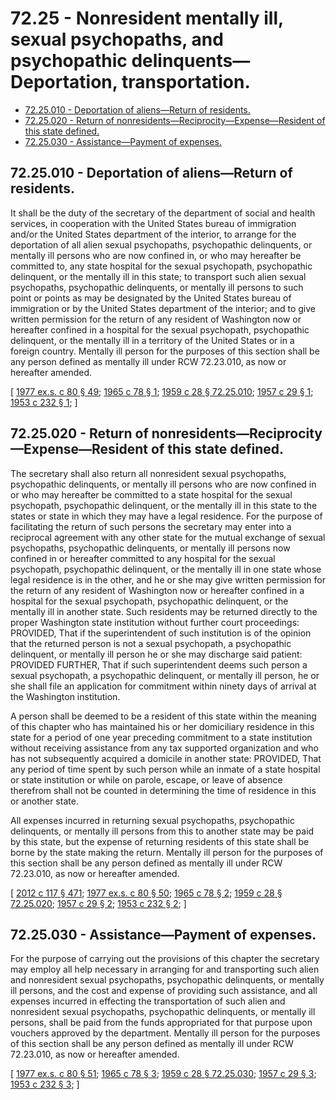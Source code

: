 # 72.25 - Nonresident mentally ill, sexual psychopaths, and psychopathic delinquents—Deportation, transportation.
* [72.25.010 - Deportation of aliens—Return of residents.](#7225010---deportation-of-aliensreturn-of-residents)
* [72.25.020 - Return of nonresidents—Reciprocity—Expense—Resident of this state defined.](#7225020---return-of-nonresidentsreciprocityexpenseresident-of-this-state-defined)
* [72.25.030 - Assistance—Payment of expenses.](#7225030---assistancepayment-of-expenses)
## 72.25.010 - Deportation of aliens—Return of residents.
It shall be the duty of the secretary of the department of social and health services, in cooperation with the United States bureau of immigration and/or the United States department of the interior, to arrange for the deportation of all alien sexual psychopaths, psychopathic delinquents, or mentally ill persons who are now confined in, or who may hereafter be committed to, any state hospital for the sexual psychopath, psychopathic delinquent, or the mentally ill in this state; to transport such alien sexual psychopaths, psychopathic delinquents, or mentally ill persons to such point or points as may be designated by the United States bureau of immigration or by the United States department of the interior; and to give written permission for the return of any resident of Washington now or hereafter confined in a hospital for the sexual psychopath, psychopathic delinquent, or the mentally ill in a territory of the United States or in a foreign country. Mentally ill person for the purposes of this section shall be any person defined as mentally ill under RCW 72.23.010, as now or hereafter amended.

\[ [1977 ex.s. c 80 § 49](http://leg.wa.gov/CodeReviser/documents/sessionlaw/1977ex1c80.pdf?cite=1977%20ex.s.%20c%2080%20§%2049); [1965 c 78 § 1](http://leg.wa.gov/CodeReviser/documents/sessionlaw/1965c78.pdf?cite=1965%20c%2078%20§%201); [1959 c 28 § 72.25.010](http://leg.wa.gov/CodeReviser/documents/sessionlaw/1959c28.pdf?cite=1959%20c%2028%20§%2072.25.010); [1957 c 29 § 1](http://leg.wa.gov/CodeReviser/documents/sessionlaw/1957c29.pdf?cite=1957%20c%2029%20§%201); [1953 c 232 § 1](http://leg.wa.gov/CodeReviser/documents/sessionlaw/1953c232.pdf?cite=1953%20c%20232%20§%201); \]

## 72.25.020 - Return of nonresidents—Reciprocity—Expense—Resident of this state defined.
The secretary shall also return all nonresident sexual psychopaths, psychopathic delinquents, or mentally ill persons who are now confined in or who may hereafter be committed to a state hospital for the sexual psychopath, psychopathic delinquent, or the mentally ill in this state to the states or state in which they may have a legal residence. For the purpose of facilitating the return of such persons the secretary may enter into a reciprocal agreement with any other state for the mutual exchange of sexual psychopaths, psychopathic delinquents, or mentally ill persons now confined in or hereafter committed to any hospital for the sexual psychopath, psychopathic delinquent, or the mentally ill in one state whose legal residence is in the other, and he or she may give written permission for the return of any resident of Washington now or hereafter confined in a hospital for the sexual psychopath, psychopathic delinquent, or the mentally ill in another state. Such residents may be returned directly to the proper Washington state institution without further court proceedings: PROVIDED, That if the superintendent of such institution is of the opinion that the returned person is not a sexual psychopath, a psychopathic delinquent, or mentally ill person he or she may discharge said patient: PROVIDED FURTHER, That if such superintendent deems such person a sexual psychopath, a psychopathic delinquent, or mentally ill person, he or she shall file an application for commitment within ninety days of arrival at the Washington institution.

A person shall be deemed to be a resident of this state within the meaning of this chapter who has maintained his or her domiciliary residence in this state for a period of one year preceding commitment to a state institution without receiving assistance from any tax supported organization and who has not subsequently acquired a domicile in another state: PROVIDED, That any period of time spent by such person while an inmate of a state hospital or state institution or while on parole, escape, or leave of absence therefrom shall not be counted in determining the time of residence in this or another state.

All expenses incurred in returning sexual psychopaths, psychopathic delinquents, or mentally ill persons from this to another state may be paid by this state, but the expense of returning residents of this state shall be borne by the state making the return. Mentally ill person for the purposes of this section shall be any person defined as mentally ill under RCW 72.23.010, as now or hereafter amended.

\[ [2012 c 117 § 471](http://lawfilesext.leg.wa.gov/biennium/2011-12/Pdf/Bills/Session%20Laws/Senate/6095.SL.pdf?cite=2012%20c%20117%20§%20471); [1977 ex.s. c 80 § 50](http://leg.wa.gov/CodeReviser/documents/sessionlaw/1977ex1c80.pdf?cite=1977%20ex.s.%20c%2080%20§%2050); [1965 c 78 § 2](http://leg.wa.gov/CodeReviser/documents/sessionlaw/1965c78.pdf?cite=1965%20c%2078%20§%202); [1959 c 28 § 72.25.020](http://leg.wa.gov/CodeReviser/documents/sessionlaw/1959c28.pdf?cite=1959%20c%2028%20§%2072.25.020); [1957 c 29 § 2](http://leg.wa.gov/CodeReviser/documents/sessionlaw/1957c29.pdf?cite=1957%20c%2029%20§%202); [1953 c 232 § 2](http://leg.wa.gov/CodeReviser/documents/sessionlaw/1953c232.pdf?cite=1953%20c%20232%20§%202); \]

## 72.25.030 - Assistance—Payment of expenses.
For the purpose of carrying out the provisions of this chapter the secretary may employ all help necessary in arranging for and transporting such alien and nonresident sexual psychopaths, psychopathic delinquents, or mentally ill persons, and the cost and expense of providing such assistance, and all expenses incurred in effecting the transportation of such alien and nonresident sexual psychopaths, psychopathic delinquents, or mentally ill persons, shall be paid from the funds appropriated for that purpose upon vouchers approved by the department. Mentally ill person for the purposes of this section shall be any person defined as mentally ill under RCW 72.23.010, as now or hereafter amended.

\[ [1977 ex.s. c 80 § 51](http://leg.wa.gov/CodeReviser/documents/sessionlaw/1977ex1c80.pdf?cite=1977%20ex.s.%20c%2080%20§%2051); [1965 c 78 § 3](http://leg.wa.gov/CodeReviser/documents/sessionlaw/1965c78.pdf?cite=1965%20c%2078%20§%203); [1959 c 28 § 72.25.030](http://leg.wa.gov/CodeReviser/documents/sessionlaw/1959c28.pdf?cite=1959%20c%2028%20§%2072.25.030); [1957 c 29 § 3](http://leg.wa.gov/CodeReviser/documents/sessionlaw/1957c29.pdf?cite=1957%20c%2029%20§%203); [1953 c 232 § 3](http://leg.wa.gov/CodeReviser/documents/sessionlaw/1953c232.pdf?cite=1953%20c%20232%20§%203); \]

